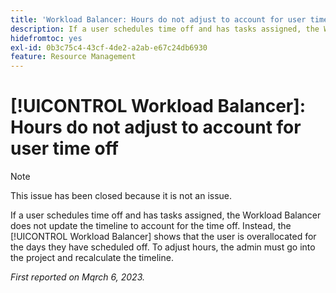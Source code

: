 ```yaml
---
title: 'Workload Balancer: Hours do not adjust to account for user time off'
description: If a user schedules time off and has tasks assigned, the Workload Balancer does not update the timeline to account for the time off. Instead, the Workload Balancer shows that the user is overallocated for the days they have scheduled off. To adjust hours, the admin must go into the project and recalculate the timeline.
hidefromtoc: yes
exl-id: 0b3c75c4-43cf-4de2-a2ab-e67c24db6930
feature: Resource Management
---
```

# [!UICONTROL Workload Balancer]: Hours do not adjust to account for user time off

>[!NOTE]
>
>This issue has been closed because it is not an issue.

If a user schedules time off and has tasks assigned, the Workload Balancer does not update the timeline to account for the time off. Instead, the [!UICONTROL Workload Balancer] shows that the user is overallocated for the days they have scheduled off. To adjust hours, the admin must go into the project and recalculate the timeline.

_First reported on Mqrch 6, 2023._
